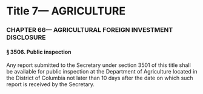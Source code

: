 
# Title 7— AGRICULTURE
### CHAPTER 66— AGRICULTURAL FOREIGN INVESTMENT DISCLOSURE
#### § 3506. Public inspection

Any report submitted to the Secretary under section 3501 of this title shall be available for public inspection at the Department of Agriculture located in the District of Columbia not later than 10 days after the date on which such report is received by the Secretary.
